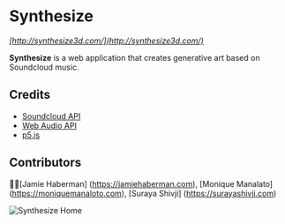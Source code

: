 # Synthesize
*[http://synthesize3d.com/](http://synthesize3d.com/)*

**Synthesize** is a web application that creates generative art based on Soundcloud music.

## Credits
- [Soundcloud API](https://developers.soundcloud.com/)
- [Web Audio API](https://webaudio.github.io/web-audio-api/)
- [p5.js](https://p5js.org/)

## Contributors
👌🏼[Jamie Haberman] (https://jamiehaberman.com), [Monique Manalato] (https://moniquemanaloto.com), [Suraya Shivji] (https://surayashivji.com)

<img src='http://i.imgur.com/s13jJcm.gif' title='Synthesize Home' width='' alt='Synthesize Home'/>
